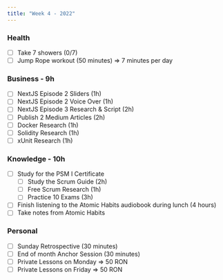 ```yaml
---
title: "Week 4 - 2022"
---
```

### Health
- [ ] Take 7 showers (0/7) 
- [ ] Jump Rope workout (50 minutes) => 7 minutes per day

### Business - 9h
- [ ] NextJS Episode 2 Sliders (1h)
- [ ] NextJS Episode 2 Voice Over (1h)
- [ ] NextJS Episode 3 Research & Script (2h)
- [ ] Publish 2 Medium Articles (2h)
- [ ] Docker Research (1h)
- [ ] Solidity Research (1h)
- [ ] xUnit Research (1h)

### Knowledge - 10h
- [ ] Study for the PSM I Certificate
	- [ ] Study the Scrum Guide (2h)
	- [ ] Free Scrum Research (1h)
	- [ ] Practice 10 Exams (3h)
- [ ] Finish listening to the Atomic Habits audiobook during lunch (4 hours)
- [ ] Take notes from Atomic Habits

### Personal
- [ ] Sunday Retrospective (30 minutes)
- [ ] End of month Anchor Session (30 minutes)
- [ ] Private Lessons on Monday => 50 RON
- [ ] Private Lessons on Friday => 50 RON
